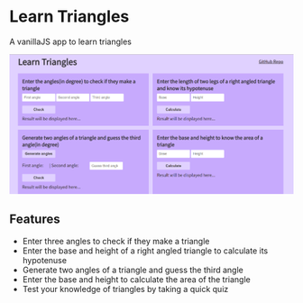 # Learn Triangles

A vanillaJS app to learn triangles

<a href="https://marktwelve-triangles.netlify.app/"><img src="https://github.com/himadri2110/portfolio/blob/main/img/triangles.png" /></a>

## Features

- Enter three angles to check if they make a triangle
- Enter the base and height of a right angled triangle to calculate its hypotenuse
- Generate two angles of a triangle and guess the third angle
- Enter the base and height to calculate the area of the triangle
- Test your knowledge of triangles by taking a quick quiz

